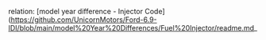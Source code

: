 relation: [model year difference - Injector Code](https://github.com/UnicornMotors/Ford-6.9-IDI/blob/main/model%20Year%20Differences/Fuel%20Injector/readme.md_
